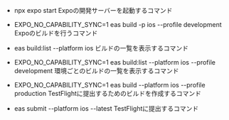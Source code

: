 - npx expo start
Expoの開発サーバーを起動するコマンド

- EXPO_NO_CAPABILITY_SYNC=1 eas build -p ios --profile development
Expoのビルドを行うコマンド

- eas build:list --platform ios
ビルドの一覧を表示するコマンド

- EXPO_NO_CAPABILITY_SYNC=1 eas build:list --platform ios --profile development
環境ごとのビルドの一覧を表示するコマンド

- EXPO_NO_CAPABILITY_SYNC=1 eas build --platform ios --profile production
TestFlightに提出するためのビルドを作成するコマンド

- eas submit --platform ios --latest
TestFlightに提出するコマンド
